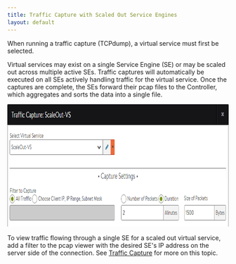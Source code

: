 ```yaml
---
title: Traffic Capture with Scaled Out Service Engines
layout: default
---
```

When running a traffic capture (TCPdump), a virtual service must first be selected.

Virtual services may exist on a single Service Engine (SE) or may be scaled out across multiple active SEs. Traffic captures will automatically be executed on all SEs actively handling traffic for the virtual service. Once the captures are complete, the SEs forward their pcap files to the Controller, which aggregates and sorts the data into a single file.

<img class="alignnone size-full wp-image-416" src="img/PacketCapture.png" alt="PacketCapture" width="852" height="278">

To view traffic flowing through a single SE for a scaled out virtual service, add a filter to the pcap viewer with the desired SE's IP address on the server side of the connection. See <a href="/docs/latest/manual-traffic-capture/">Traffic Capture</a> for more on this topic.    
